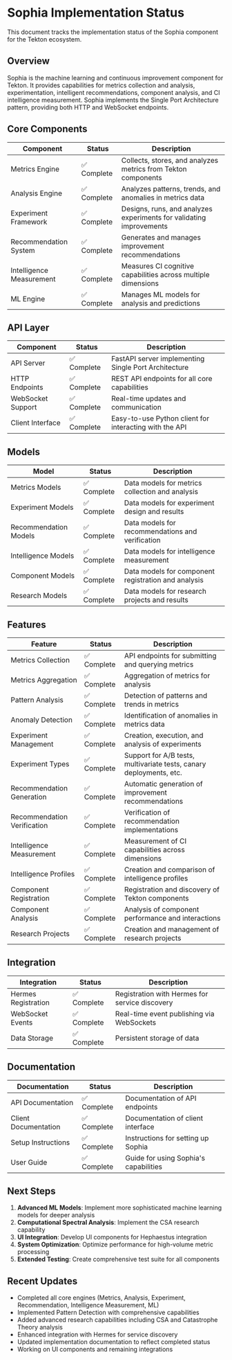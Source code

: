 # Sophia Implementation Status

This document tracks the implementation status of the Sophia component for the Tekton ecosystem.

## Overview

Sophia is the machine learning and continuous improvement component for Tekton. It provides capabilities for metrics collection and analysis, experimentation, intelligent recommendations, component analysis, and CI intelligence measurement. Sophia implements the Single Port Architecture pattern, providing both HTTP and WebSocket endpoints.

## Core Components

| Component | Status | Description |
|-----------|--------|-------------|
| Metrics Engine | ✅ Complete | Collects, stores, and analyzes metrics from Tekton components |
| Analysis Engine | ✅ Complete | Analyzes patterns, trends, and anomalies in metrics data |
| Experiment Framework | ✅ Complete | Designs, runs, and analyzes experiments for validating improvements |
| Recommendation System | ✅ Complete | Generates and manages improvement recommendations |
| Intelligence Measurement | ✅ Complete | Measures CI cognitive capabilities across multiple dimensions |
| ML Engine | ✅ Complete | Manages ML models for analysis and predictions |

## API Layer

| Component | Status | Description |
|-----------|--------|-------------|
| API Server | ✅ Complete | FastAPI server implementing Single Port Architecture |
| HTTP Endpoints | ✅ Complete | REST API endpoints for all core capabilities |
| WebSocket Support | ✅ Complete | Real-time updates and communication |
| Client Interface | ✅ Complete | Easy-to-use Python client for interacting with the API |

## Models

| Model | Status | Description |
|-------|--------|-------------|
| Metrics Models | ✅ Complete | Data models for metrics collection and analysis |
| Experiment Models | ✅ Complete | Data models for experiment design and results |
| Recommendation Models | ✅ Complete | Data models for recommendations and verification |
| Intelligence Models | ✅ Complete | Data models for intelligence measurement |
| Component Models | ✅ Complete | Data models for component registration and analysis |
| Research Models | ✅ Complete | Data models for research projects and results |

## Features

| Feature | Status | Description |
|---------|--------|-------------|
| Metrics Collection | ✅ Complete | API endpoints for submitting and querying metrics |
| Metrics Aggregation | ✅ Complete | Aggregation of metrics for analysis |
| Pattern Analysis | ✅ Complete | Detection of patterns and trends in metrics |
| Anomaly Detection | ✅ Complete | Identification of anomalies in metrics data |
| Experiment Management | ✅ Complete | Creation, execution, and analysis of experiments |
| Experiment Types | ✅ Complete | Support for A/B tests, multivariate tests, canary deployments, etc. |
| Recommendation Generation | ✅ Complete | Automatic generation of improvement recommendations |
| Recommendation Verification | ✅ Complete | Verification of recommendation implementations |
| Intelligence Measurement | ✅ Complete | Measurement of CI capabilities across dimensions |
| Intelligence Profiles | ✅ Complete | Creation and comparison of intelligence profiles |
| Component Registration | ✅ Complete | Registration and discovery of Tekton components |
| Component Analysis | ✅ Complete | Analysis of component performance and interactions |
| Research Projects | ✅ Complete | Creation and management of research projects |

## Integration

| Integration | Status | Description |
|-------------|--------|-------------|
| Hermes Registration | ✅ Complete | Registration with Hermes for service discovery |
| WebSocket Events | ✅ Complete | Real-time event publishing via WebSockets |
| Data Storage | ✅ Complete | Persistent storage of data |

## Documentation

| Documentation | Status | Description |
|---------------|--------|-------------|
| API Documentation | ✅ Complete | Documentation of API endpoints |
| Client Documentation | ✅ Complete | Documentation of client interface |
| Setup Instructions | ✅ Complete | Instructions for setting up Sophia |
| User Guide | ✅ Complete | Guide for using Sophia's capabilities |

## Next Steps

1. **Advanced ML Models**: Implement more sophisticated machine learning models for deeper analysis
2. **Computational Spectral Analysis**: Implement the CSA research capability
3. **UI Integration**: Develop UI components for Hephaestus integration
4. **System Optimization**: Optimize performance for high-volume metric processing
5. **Extended Testing**: Create comprehensive test suite for all components

## Recent Updates

- Completed all core engines (Metrics, Analysis, Experiment, Recommendation, Intelligence Measurement, ML)
- Implemented Pattern Detection with comprehensive capabilities
- Added advanced research capabilities including CSA and Catastrophe Theory analysis
- Enhanced integration with Hermes for service discovery
- Updated implementation documentation to reflect completed status
- Working on UI components and remaining integrations